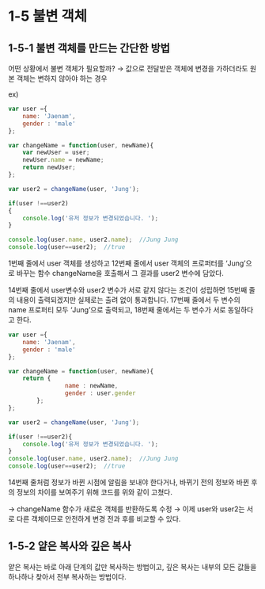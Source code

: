# 1-5 불변 객체

## 1-5-1 불변 객체를 만드는 간단한 방법

어떤 상황에서 불변 객체가 필요할까?
→ 값으로 전달받은 객체에 변경을 가하더라도 원본 객체는 변하지 않아야 하는 경우

ex)

```jsx
var user ={
    name: 'Jaenam',
    gender : 'male'
};

var changeName = function(user, newName){
    var newUser = user;
    newUser.name = newName;
    return newUser;
};

var user2 = changeName(user, 'Jung');

if(user !==user2)
{
    console.log('유저 정보가 변경되었습니다. ');
}

console.log(user.name, user2.name);  //Jung Jung
console.log(user==user2);  //true
```

1번째 줄에서 user 객체를 생성하고 12번째 줄에서 user 객체의 프로퍼터를 ‘Jung’으로 바꾸는 함수 changeName을 호출해서 그 결과를 user2 변수에 담았다.

14번째 줄에서 user변수와 user2 변수가 서로 같지 않다는 조건이 성립하면 15번째 줄의 내용이 출력되겠지만 실제로는 출려 없이 통과합니다. 17번째 줄에서 두 변수의 name 프로퍼티 모두 ‘Jung’으로 출력되고, 18번째 줄에서는 두 변수가 서로 동일하다고 한다.

```jsx
var user ={
    name: 'Jaenam',
    gender : 'male'
};

var changeName = function(user, newName){
    return {
				name : newName,
				gender : user.gender
		};
};

var user2 = changeName(user, 'Jung');

if(user !==user2){
    console.log('유저 정보가 변경되었습니다. ');
}
console.log(user.name, user2.name);  //Jung Jung
console.log(user==user2);  //true
```

14번째 줄처럼 정보가 바뀐 시점에 알림을 보내야 한다거나, 바뀌기 전의 정보와 바뀐 후의 정보의 차이를 보여주기 위해 코드를 위와 같이 고쳤다.

→ changeName 함수가 새로운 객체를 반환하도록 수정 → 이제 user와 user2는 서로 다른 객체이므로 안전하게 변경 전과 후를 비교할 수 있다.

## 1-5-2 얕은 복사와 깊은 복사

얕은 복사는 바로 아래 단계의 값만 복사하는 방법이고, 깊은 복사는 내부의 모든 값들을 하나하나 찾아서 전부 복사하는 방법이다.